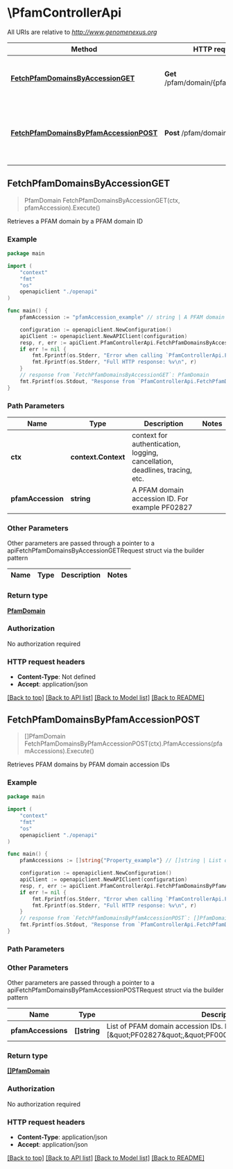 # \PfamControllerApi

All URIs are relative to *http://www.genomenexus.org*

Method | HTTP request | Description
------------- | ------------- | -------------
[**FetchPfamDomainsByAccessionGET**](PfamControllerApi.md#FetchPfamDomainsByAccessionGET) | **Get** /pfam/domain/{pfamAccession} | Retrieves a PFAM domain by a PFAM domain ID
[**FetchPfamDomainsByPfamAccessionPOST**](PfamControllerApi.md#FetchPfamDomainsByPfamAccessionPOST) | **Post** /pfam/domain | Retrieves PFAM domains by PFAM domain accession IDs



## FetchPfamDomainsByAccessionGET

> PfamDomain FetchPfamDomainsByAccessionGET(ctx, pfamAccession).Execute()

Retrieves a PFAM domain by a PFAM domain ID

### Example

```go
package main

import (
    "context"
    "fmt"
    "os"
    openapiclient "./openapi"
)

func main() {
    pfamAccession := "pfamAccession_example" // string | A PFAM domain accession ID. For example PF02827

    configuration := openapiclient.NewConfiguration()
    apiClient := openapiclient.NewAPIClient(configuration)
    resp, r, err := apiClient.PfamControllerApi.FetchPfamDomainsByAccessionGET(context.Background(), pfamAccession).Execute()
    if err != nil {
        fmt.Fprintf(os.Stderr, "Error when calling `PfamControllerApi.FetchPfamDomainsByAccessionGET``: %v\n", err)
        fmt.Fprintf(os.Stderr, "Full HTTP response: %v\n", r)
    }
    // response from `FetchPfamDomainsByAccessionGET`: PfamDomain
    fmt.Fprintf(os.Stdout, "Response from `PfamControllerApi.FetchPfamDomainsByAccessionGET`: %v\n", resp)
}
```

### Path Parameters


Name | Type | Description  | Notes
------------- | ------------- | ------------- | -------------
**ctx** | **context.Context** | context for authentication, logging, cancellation, deadlines, tracing, etc.
**pfamAccession** | **string** | A PFAM domain accession ID. For example PF02827 | 

### Other Parameters

Other parameters are passed through a pointer to a apiFetchPfamDomainsByAccessionGETRequest struct via the builder pattern


Name | Type | Description  | Notes
------------- | ------------- | ------------- | -------------


### Return type

[**PfamDomain**](PfamDomain.md)

### Authorization

No authorization required

### HTTP request headers

- **Content-Type**: Not defined
- **Accept**: application/json

[[Back to top]](#) [[Back to API list]](../README.md#documentation-for-api-endpoints)
[[Back to Model list]](../README.md#documentation-for-models)
[[Back to README]](../README.md)


## FetchPfamDomainsByPfamAccessionPOST

> []PfamDomain FetchPfamDomainsByPfamAccessionPOST(ctx).PfamAccessions(pfamAccessions).Execute()

Retrieves PFAM domains by PFAM domain accession IDs

### Example

```go
package main

import (
    "context"
    "fmt"
    "os"
    openapiclient "./openapi"
)

func main() {
    pfamAccessions := []string{"Property_example"} // []string | List of PFAM domain accession IDs. For example [\"PF02827\",\"PF00093\",\"PF15276\"]

    configuration := openapiclient.NewConfiguration()
    apiClient := openapiclient.NewAPIClient(configuration)
    resp, r, err := apiClient.PfamControllerApi.FetchPfamDomainsByPfamAccessionPOST(context.Background()).PfamAccessions(pfamAccessions).Execute()
    if err != nil {
        fmt.Fprintf(os.Stderr, "Error when calling `PfamControllerApi.FetchPfamDomainsByPfamAccessionPOST``: %v\n", err)
        fmt.Fprintf(os.Stderr, "Full HTTP response: %v\n", r)
    }
    // response from `FetchPfamDomainsByPfamAccessionPOST`: []PfamDomain
    fmt.Fprintf(os.Stdout, "Response from `PfamControllerApi.FetchPfamDomainsByPfamAccessionPOST`: %v\n", resp)
}
```

### Path Parameters



### Other Parameters

Other parameters are passed through a pointer to a apiFetchPfamDomainsByPfamAccessionPOSTRequest struct via the builder pattern


Name | Type | Description  | Notes
------------- | ------------- | ------------- | -------------
 **pfamAccessions** | **[]string** | List of PFAM domain accession IDs. For example [\&quot;PF02827\&quot;,\&quot;PF00093\&quot;,\&quot;PF15276\&quot;] | 

### Return type

[**[]PfamDomain**](PfamDomain.md)

### Authorization

No authorization required

### HTTP request headers

- **Content-Type**: application/json
- **Accept**: application/json

[[Back to top]](#) [[Back to API list]](../README.md#documentation-for-api-endpoints)
[[Back to Model list]](../README.md#documentation-for-models)
[[Back to README]](../README.md)

